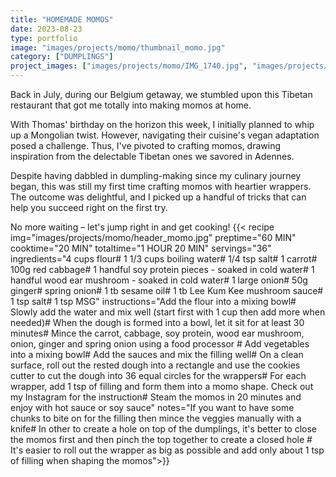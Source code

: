 ```yaml
---
title: "HOMEMADE MOMOS"
date: 2023-08-23
type: portfolio
image: "images/projects/momo/thumbnail_momo.jpg"
category: ["DUMPLINGS"]
project_images: ["images/projects/momo/IMG_1740.jpg", "images/projects/momo/IMG_1731.jpg"]
---
```

Back in July, during our Belgium getaway, we stumbled upon this Tibetan restaurant that got me totally into making momos at home.

With Thomas' birthday on the horizon this week, I initially planned to whip up a Mongolian twist. However, navigating their cuisine's vegan adaptation posed a challenge. Thus, I've pivoted to crafting momos, drawing inspiration from the delectable Tibetan ones we savored in Adennes.

Despite having dabbled in dumpling-making since my culinary journey began, this  was still my first time crafting momos with heartier wrappers. The outcome was delightful, and I picked up a handful of tricks that can help you succeed right on the first try.

No more waiting – let's jump right in and get cooking!
{{< recipe 
img="images/projects/momo/header_momo.jpg"
preptime="60 MIN" 
cooktime="20 MIN" 
totaltime="1 HOUR 20 MIN" 
servings="36" 
ingredients="4 cups flour# 1 1/3 cups boiling water# 1/4 tsp salt# 1 carrot# 100g red cabbage# 1 handful soy protein pieces - soaked in cold water# 1 handful wood ear mushroom - soaked in cold water# 1 large onion# 50g ginger# spring onion# 1 tb sesame oil# 1 tb Lee Kum Kee mushroom sauce# 1 tsp salt# 1 tsp MSG" 
instructions="Add the flour into a mixing bowl# Slowly add the water and mix well (start first with 1 cup then add more when needed)# When the dough is formed into a bowl, let it sit for at least 30 minutes# Mince the carrot, cabbage, soy protein, wood ear mushroom, onion, ginger and spring onion using a food processor # Add vegetables into a mixing bowl# Add the sauces and mix the filling well# On a clean surface, roll out the rested dough into a rectangle and use the cookies cutter to cut the dough into 36 equal circles for the wrappers# For each wrapper, add 1 tsp of filling and form them into a momo shape. Check out my Instagram for the instruction# Steam the momos in 20 minutes and enjoy with hot sauce or soy sauce"
notes="If you want to have some chunks to bite on for the filling then mince the veggies manually with a knife# In other to create a hole on top of the dumplings, it's better to close the momos first and then pinch the top together to create a closed hole # It's easier to roll out the wrapper as big as possible and add only about 1 tsp of filling when shaping the momos">}}



